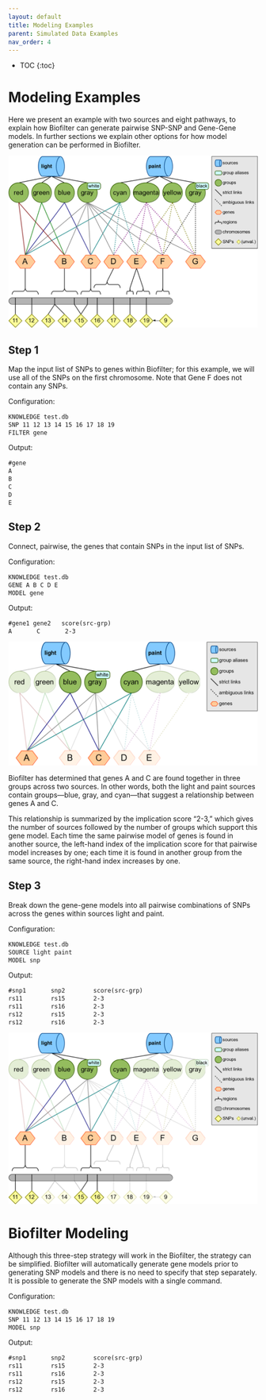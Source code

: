 ```yaml
---
layout: default
title: Modeling Examples
parent: Simulated Data Examples
nav_order: 4
---
```


* TOC
{:toc}

# Modeling Examples

Here we present an example with two sources and eight pathways, to explain how Biofilter can generate pairwise SNP-SNP and Gene-Gene models. In further sections we explain other options for how model generation can be performed in Biofilter.

![simulated-modeling](../images/simulated-knowledge/simulated-modeling01.png)

## Step 1

Map the input list of SNPs to genes within Biofilter; for this example, we will use all of the SNPs on the first chromosome. Note that Gene F does not contain any SNPs.

Configuration:
```
KNOWLEDGE test.db
SNP 11 12 13 14 15 16 17 18 19
FILTER gene
```

Output:
```
#gene
A
B
C
D
E
```

## Step 2

Connect, pairwise, the genes that contain SNPs in the input list of SNPs.

Configuration:

```
KNOWLEDGE test.db
GENE A B C D E
MODEL gene
```
Output:

```
#gene1 gene2   score(src-grp)
A       C       2-3
```

![simulated-modeling](../images/simulated-knowledge/simulated-modeling02.png)

Biofilter has determined that genes A and C are found together in three groups across two sources. In other words, both the light and paint sources contain groups—blue, gray, and cyan—that suggest a relationship between genes A and C.

This relationship is summarized by the implication score “2-3,” which gives the number of sources followed by the number of groups which support this gene model. Each time the same pairwise model of genes is found in another source, the left-hand index of the implication score for that pairwise model increases by one; each time it is found in another group from the same source, the right-hand index increases by one.

## Step 3
Break down the gene-gene models into all pairwise combinations of SNPs across the genes within sources light and paint.

Configuration:
```
KNOWLEDGE test.db
SOURCE light paint
MODEL snp
```

Output:
```
#snp1       snp2        score(src-grp)
rs11        rs15        2-3
rs11        rs16        2-3
rs12        rs15        2-3
rs12        rs16        2-3
```

![simulated-modeling](../images/simulated-knowledge/simulated-modeling03.png)

# Biofilter Modeling

Although this three-step strategy will work in the Biofilter, the strategy can be simplified. Biofilter will automatically generate gene models prior to generating SNP models and there is no need to specify that step separately. It is possible to generate the SNP models with a single command.

Configuration:
```
KNOWLEDGE test.db
SNP 11 12 13 14 15 16 17 18 19
MODEL snp
```

Output:
```
#snp1       snp2        score(src-grp)
rs11        rs15        2-3
rs11        rs16        2-3
rs12        rs15        2-3
rs12        rs16        2-3
```
